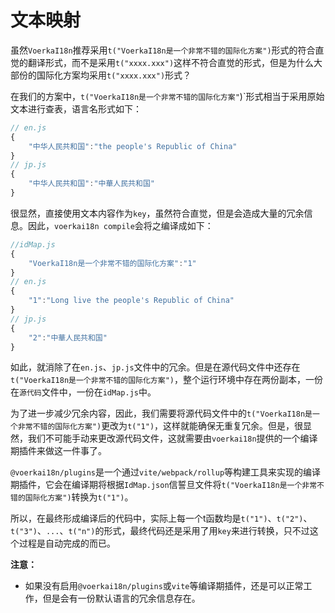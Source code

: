 # 文本映射

虽然`VoerkaI18n`推荐采用`t("VoerkaI18n是一个非常不错的国际化方案")`形式的符合直觉的翻译形式，而不是采用`t("xxxx.xxx")`这样不符合直觉的形式，但是为什么大部份的国际化方案均采用`t("xxxx.xxx")`形式？

在我们的方案中，`t("VoerkaI18n是一个非常不错的国际化方案"`)`形式相当于采用原始文本进行查表，语言名形式如下：

```javascript
// en.js
{
    "中华人民共和国":"the people's Republic of China"
}
// jp.js
{
    "中华人民共和国":"中華人民共和国"
}
```

很显然，直接使用文本内容作为`key`，虽然符合直觉，但是会造成大量的冗余信息。因此，`voerkai18n compile`会将之编译成如下：

```javascript
//idMap.js
{
    "VoerkaI18n是一个非常不错的国际化方案":"1"
}
// en.js
{
    "1":"Long live the people's Republic of China"
}
// jp.js
{
    "2":"中華人民共和国"
}
```

如此，就消除了在`en.js`、`jp.js`文件中的冗余。但是在源代码文件中还存在`t("VoerkaI18n是一个非常不错的国际化方案")`，整个运行环境中存在两份副本，一份在`源代码`文件中，一份在`idMap.js`中。

为了进一步减少冗余内容，因此，我们需要将源代码文件中的`t("VoerkaI18n是一个非常不错的国际化方案")`更改为`t("1")`，这样就能确保无重复冗余。但是，很显然，我们不可能手动来更改源代码文件，这就需要由`voerkai18n`提供的一个编译期插件来做这一件事了。

`@voerkai18n/plugins`是一个通过`vite/webpack/rollup`等构建工具来实现的编译期插件，它会在编译期将根据`IdMap.json`信誓旦文件将`t("VoerkaI18n是一个非常不错的国际化方案")`转换为`t("1")`。

所以，在最终形成编译后的代码中，实际上每一个t函数均是`t("1")`、`t("2")`、`t("3")`、`...`、`t("n")`的形式，最终代码还是采用了用`key`来进行转换，只不过这个过程是自动完成的而已。

**注意：**

- 如果没有启用`@voerkai18n/plugins`或`vite`等编译期插件，还是可以正常工作，但是会有一份默认语言的冗余信息存在。